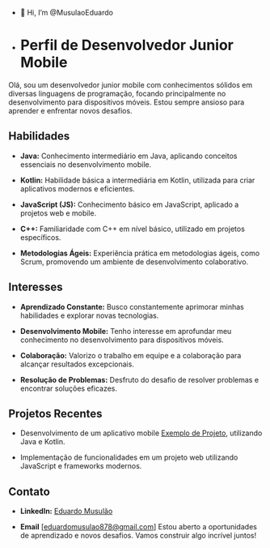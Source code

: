 - 👋 Hi, I’m @MusulaoEduardo
- # Perfil de Desenvolvedor Junior Mobile

Olá, sou um desenvolvedor junior mobile com conhecimentos sólidos em diversas linguagens de programação, focando principalmente no desenvolvimento para dispositivos móveis. Estou sempre ansioso para aprender e enfrentar novos desafios.

## Habilidades

- **Java:** Conhecimento intermediário em Java, aplicando conceitos essenciais no desenvolvimento mobile.

- **Kotlin:** Habilidade básica a intermediária em Kotlin, utilizada para criar aplicativos modernos e eficientes.

- **JavaScript (JS):** Conhecimento básico em JavaScript, aplicado a projetos web e mobile.

- **C++:** Familiaridade com C++ em nível básico, utilizado em projetos específicos.

- **Metodologias Ágeis:** Experiência prática em metodologias ágeis, como Scrum, promovendo um ambiente de desenvolvimento colaborativo.

## Interesses

- **Aprendizado Constante:** Busco constantemente aprimorar minhas habilidades e explorar novas tecnologias.

- **Desenvolvimento Mobile:** Tenho interesse em aprofundar meu conhecimento no desenvolvimento para dispositivos móveis.

- **Colaboração:** Valorizo o trabalho em equipe e a colaboração para alcançar resultados excepcionais.

- **Resolução de Problemas:** Desfruto do desafio de resolver problemas e encontrar soluções eficazes.

## Projetos Recentes

- Desenvolvimento de um aplicativo mobile [Exemplo de Projeto](link-do-repositorio), utilizando Java e Kotlin.

- Implementação de funcionalidades em um projeto web utilizando JavaScript e frameworks modernos.

## Contato

- **LinkedIn:** [Eduardo Musulão](https://www.linkedin.com/in/eduardo-musul%C3%A3o-714872253/)

- **Email** [eduardomusulao878@gmail.com]
Estou aberto a oportunidades de aprendizado e novos desafios. Vamos construir algo incrível juntos!
